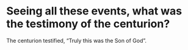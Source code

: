 # Seeing all these events, what was the testimony of the centurion?

The centurion testified, “Truly this was the Son of God”.
